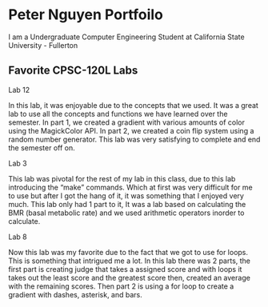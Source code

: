 # Peter Nguyen Portfoilo
I am a Undergraduate Computer Engineering Student at California State University - Fullerton 
## Favorite CPSC-120L Labs 

Lab 12

In this lab, it was enjoyable due to the concepts that we used. It was a great lab to use all the concepts and functions we have learned over the semester. In part 1, we created a gradient with various amounts of color using the MagickColor API. In part 2, we created a coin flip system using a random number generator. This lab was very satisfying to complete and end the semester off on. 

Lab 3 

This lab was pivotal for the rest of my lab in this class, due to this lab introducing the “make” commands. Which at first was very difficult for me to use but after I got the hang of it, it was something that I enjoyed very much. This lab only had 1 part to it, It was a lab based on calculating the BMR (basal metabolic rate) and we used arithmetic operators inorder to calculate. 

Lab 8 

Now this lab was my favorite due to the fact that we got to use for loops. This is something that intrigued me a lot. In this lab there was 2 parts, the first part is creating judge that takes a assigned score and with loops it takes out the least score and the greatest score then, created an average with the remaining scores. Then part 2 is using a for loop to create a gradient with dashes, asterisk, and bars. 

